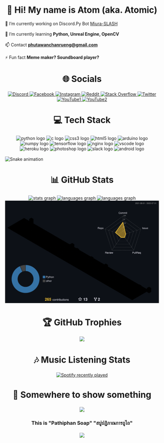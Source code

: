 <h1 align="center">👋 Hi! My name is Atom (aka. Atomic)</h1>

🔭 I’m currently working on Discord.Py Bot [Miura-SLASH](https://github.com/ATOMIC09/Miura-SLASH)<br><br>
🌱 I’m currently learning **Python, Unreal Engine, OpenCV**<br><br>
📫 Contact **phutawanchanrueng@gmail.com**<br><br>
⚡ Fun fact **Meme maker? Soundboard player?**

###

<h1 align="center">🌐 Socials</h1>

###

<div align="center">
  <a href="https://discord.gg/EjptgqWnYc">
    <img src="https://img.shields.io/badge/Discord-%237289DA.svg?logo=discord&logoColor=white" alt="Discord"  />
  </a>
  <a href="https://facebook.com/phutawan.chanrueng">
    <img src="https://img.shields.io/badge/Facebook-%231877F2.svg?logo=Facebook&logoColor=white" alt="Facebook"  />
  </a>
  <a href="https://instagram.com/phutawan_chanrueng">
    <img src="https://img.shields.io/badge/Instagram-%23E4405F.svg?logo=Instagram&logoColor=white" alt="Instagram"  />
  </a>
  <a href="https://reddit.com/user/ATOMIC_PHUTAWAN">
    <img src="https://img.shields.io/badge/Reddit-%23FF4500.svg?logo=Reddit&logoColor=white" alt="Reddit"  />
  </a>
  <a href="https://stackoverflow.com/users/17368904">
    <img src="https://img.shields.io/badge/-Stackoverflow-FE7A16?logo=stack-overflow&logoColor=white" alt="Stack Overflow"  />
  </a>
  <a href="https://twitter.com/atomic_phutawan">
    <img src="https://img.shields.io/badge/Twitter-%231DA1F2.svg?logo=Twitter&logoColor=white" alt="Twitter"  />
  </a>
  <a href="https://youtube.com/c/dermediaproduction">
    <img src="https://img.shields.io/badge/YouTube-%23FF0000.svg?logo=YouTube&logoColor=white" alt="YouTube1"  />
  </a>
  <a href="https://youtube.com/channel/UCr7JiLK-AVQoXAOEWHpHhlg">
    <img src="https://img.shields.io/badge/YouTube-%23FF0000.svg?logo=YouTube&logoColor=white" alt="YouTube2"  />
  </a>
</div>


###

<h1 align="center">💻 Tech Stack</h1>

###

<div align="center">
  <img src="https://cdn.jsdelivr.net/gh/devicons/devicon/icons/python/python-original.svg" height="30" width="42" alt="python logo"  />
  <img src="https://cdn.jsdelivr.net/gh/devicons/devicon/icons/c/c-original.svg" height="30" width="42" alt="c logo"  />
  <img src="https://cdn.jsdelivr.net/gh/devicons/devicon/icons/css3/css3-original.svg" height="30" width="42" alt="css3 logo"  />
  <img src="https://cdn.jsdelivr.net/gh/devicons/devicon/icons/html5/html5-original.svg" height="30" width="42" alt="html5 logo"  />
  <img src="https://cdn.jsdelivr.net/gh/devicons/devicon/icons/arduino/arduino-original.svg" height="30" width="42" alt="arduino logo"  />
  <img src="https://cdn.jsdelivr.net/gh/devicons/devicon/icons/numpy/numpy-original.svg" height="30" width="42" alt="numpy logo"  />
  <img src="https://cdn.jsdelivr.net/gh/devicons/devicon/icons/tensorflow/tensorflow-original.svg" height="30" width="42" alt="tensorflow logo"  />
  <img src="https://cdn.jsdelivr.net/gh/devicons/devicon/icons/nginx/nginx-original.svg" height="30" width="42" alt="nginx logo"  />
  <img src="https://cdn.jsdelivr.net/gh/devicons/devicon/icons/vscode/vscode-original.svg" height="30" width="42" alt="vscode logo"  />
  <img src="https://cdn.jsdelivr.net/gh/devicons/devicon/icons/heroku/heroku-original.svg" height="30" width="42" alt="heroku logo"  />
  <img src="https://cdn.jsdelivr.net/gh/devicons/devicon/icons/photoshop/photoshop-plain.svg" height="30" width="42" alt="photoshop logo"  />
  <img src="https://cdn.jsdelivr.net/gh/devicons/devicon/icons/slack/slack-original.svg" height="30" width="42" alt="slack logo"  />
  <img src="https://cdn.jsdelivr.net/gh/devicons/devicon/icons/android/android-original.svg" height="30" width="42" alt="android logo"  />
</div>

<br clear="both">

<img href="https://raw.githubusercontent.com/ATOMIC09/ATOMIC09/output/snake.svg" alt="Snake animation" />

###


###

<h1 align="center">📊 GitHub Stats</h1>

###

<div align="center">
  <img src="https://github-readme-stats.vercel.app/api?hide_title=false&hide_rank=false&show_icons=true&include_all_commits=true&count_private=true&disable_animations=false&theme=vision-friendly-dark&locale=en&hide_border=true&username=ATOMIC09" height="150" alt="stats graph"  />
  <img src="https://github-readme-stats.vercel.app/api/top-langs?locale=en&hide_title=false&layout=compact&card_width=320&langs_count=15&theme=vision-friendly-dark&hide_border=true&username=ATOMIC09" height="150" alt="languages graph"  />
  <img src="https://github-readme-streak-stats.herokuapp.com/?user=atomic09&theme=dark&hide_border=true&card_width=320&langs_count=15&theme=vision-friendly-dark&hide_border=true&username=ATOMIC09" height="150" alt="languages graph"  />
  <img src="./profile-3d-contrib/profile-customize.svg"  />
</div>


<h1 align="center">🏆 GitHub Trophies</h1>
<div align="center">
  <img src="https://github-profile-trophy.vercel.app/?username=atomic09&theme=onestar&no-frame=true&no-bg=false&margin-w=1" />
</div>


<h1 align="center">🎶 Music Listening Stats</h1>

###

<div align="center">
  <a href="https://open.spotify.com/user/ATOMIC">
    <img src="https://spotify-recently-played-readme.vercel.app/api?user=31ilr52mjx4sq2zagwe6tew4ixja" alt="Spotify recently played"  />
  </a>
</div>

###

<h1 align="center">🤔 Somewhere to show something</h1>

###

<div align="center">
  <a href="https://youtu.be/nGZkCtMLpww">
    <img height="500" src="https://camo.githubusercontent.com/3966a545c2b11a6fdaf1eba86918ac23ff8f380ba4ea24cb66edf6bcf83d768f/68747470733a2f2f6d656469612e646973636f72646170702e6e65742f6174746163686d656e74732f3737383836383837393536373838303139322f313030323739313938393230363538353433342f70617468697068616e736f61702e706e673f77696474683d373037266865696768743d333938"  />
  </a>
</div>

###

<h3 align="center">This is "Pathiphan Soap" "สบู่ปฏิภาณการถูไถ"</h3>

###

<div align="center">
    <img src="https://visitor-badge.laobi.icu/badge?page_id=ATOMIC09.ATOMIC09&left_color=crimson&right_color=tomato"  />
</div>

###
